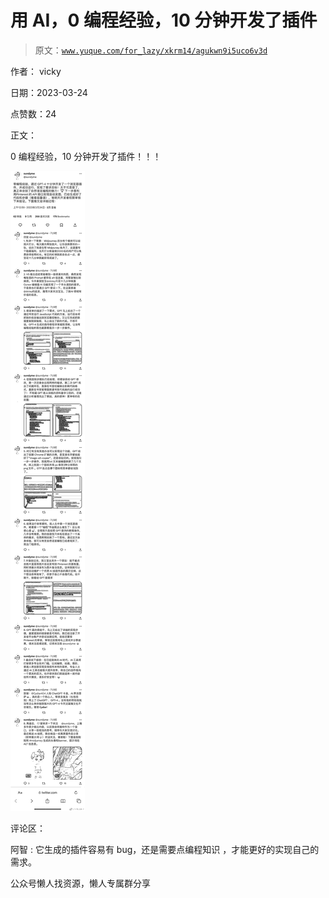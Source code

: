 # 用 AI，0 编程经验，10 分钟开发了插件

> 原文：[`www.yuque.com/for_lazy/xkrm14/agukwn9i5uco6v3d`](https://www.yuque.com/for_lazy/xkrm14/agukwn9i5uco6v3d)

作者： vicky

日期：2023-03-24

点赞数：24

正文：

0 编程经验，10 分钟开发了插件！！！

![](img/c9ca1e499a293e9f92773442f2bc8679.png)  

评论区：

阿智 : 它生成的插件容易有 bug，还是需要点编程知识 ，才能更好的实现自己的需求。

公众号懒人找资源，懒人专属群分享

